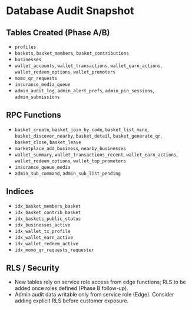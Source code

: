 # Database Audit Snapshot

## Tables Created (Phase A/B)

- `profiles`
- `baskets`, `basket_members`, `basket_contributions`
- `businesses`
- `wallet_accounts`, `wallet_transactions`, `wallet_earn_actions`,
  `wallet_redeem_options`, `wallet_promoters`
- `momo_qr_requests`
- `insurance_media_queue`
- `admin_audit_log`, `admin_alert_prefs`, `admin_pin_sessions`,
  `admin_submissions`

## RPC Functions

- `basket_create`, `basket_join_by_code`, `basket_list_mine`,
  `basket_discover_nearby`, `basket_detail`, `basket_generate_qr`,
  `basket_close`, `basket_leave`
- `marketplace_add_business`, `nearby_businesses`
- `wallet_summary`, `wallet_transactions_recent`, `wallet_earn_actions`,
  `wallet_redeem_options`, `wallet_top_promoters`
- `insurance_queue_media`
- `admin_sub_command`, `admin_sub_list_pending`

## Indices

- `idx_basket_members_basket`
- `idx_basket_contrib_basket`
- `idx_baskets_public_status`
- `idx_businesses_active`
- `idx_wallet_tx_profile`
- `idx_wallet_earn_active`
- `idx_wallet_redeem_active`
- `idx_momo_qr_requests_requester`

## RLS / Security

- New tables rely on service role access from edge functions; RLS to be added
  once roles defined (Phase B follow-up).
- Admin audit data writable only from service role (Edge). Consider adding
  explicit RLS before customer exposure.

